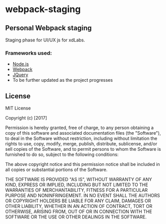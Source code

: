 # webpack-staging
## Personal Webpack staging

Staging phase for UI/UX js for xdLabs.

### Frameworks used:
* [Node.js](https://nodejs.org/en) 
* [Webpack](https://webpack.js.org)
* [JQuery](https://jquery.com)
* To be further updated as the project progresses

## License

MIT License

Copyright (c) [2017]

Permission is hereby granted, free of charge, to any person obtaining a copy
of this software and associated documentation files (the "Software"), to deal
in the Software without restriction, including without limitation the rights
to use, copy, modify, merge, publish, distribute, sublicense, and/or sell
copies of the Software, and to permit persons to whom the Software is
furnished to do so, subject to the following conditions:

The above copyright notice and this permission notice shall be included in all
copies or substantial portions of the Software.

THE SOFTWARE IS PROVIDED "AS IS", WITHOUT WARRANTY OF ANY KIND, EXPRESS OR
IMPLIED, INCLUDING BUT NOT LIMITED TO THE WARRANTIES OF MERCHANTABILITY,
FITNESS FOR A PARTICULAR PURPOSE AND NONINFRINGEMENT. IN NO EVENT SHALL THE
AUTHORS OR COPYRIGHT HOLDERS BE LIABLE FOR ANY CLAIM, DAMAGES OR OTHER
LIABILITY, WHETHER IN AN ACTION OF CONTRACT, TORT OR OTHERWISE, ARISING FROM,
OUT OF OR IN CONNECTION WITH THE SOFTWARE OR THE USE OR OTHER DEALINGS IN THE
SOFTWARE.


